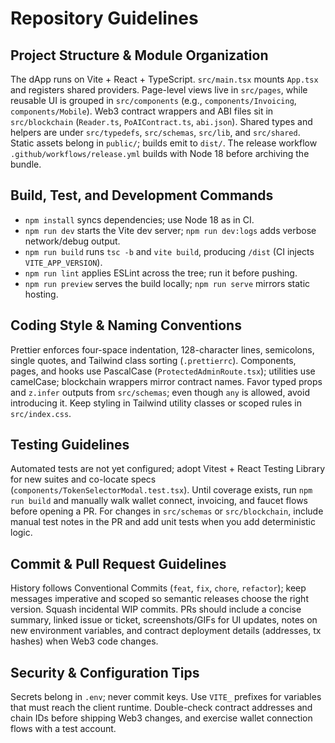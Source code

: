 # Repository Guidelines

## Project Structure & Module Organization
The dApp runs on Vite + React + TypeScript. `src/main.tsx` mounts `App.tsx` and registers shared providers. Page-level views live in `src/pages`, while reusable UI is grouped in `src/components` (e.g., `components/Invoicing`, `components/Mobile`). Web3 contract wrappers and ABI files sit in `src/blockchain` (`Reader.ts`, `PoAIContract.ts`, `abi.json`). Shared types and helpers are under `src/typedefs`, `src/schemas`, `src/lib`, and `src/shared`. Static assets belong in `public/`; builds emit to `dist/`. The release workflow `.github/workflows/release.yml` builds with Node 18 before archiving the bundle.

## Build, Test, and Development Commands
- `npm install` syncs dependencies; use Node 18 as in CI.
- `npm run dev` starts the Vite dev server; `npm run dev:logs` adds verbose network/debug output.
- `npm run build` runs `tsc -b` and `vite build`, producing `/dist` (CI injects `VITE_APP_VERSION`).
- `npm run lint` applies ESLint across the tree; run it before pushing.
- `npm run preview` serves the build locally; `npm run serve` mirrors static hosting.

## Coding Style & Naming Conventions
Prettier enforces four-space indentation, 128-character lines, semicolons, single quotes, and Tailwind class sorting (`.prettierrc`). Components, pages, and hooks use PascalCase (`ProtectedAdminRoute.tsx`); utilities use camelCase; blockchain wrappers mirror contract names. Favor typed props and `z.infer` outputs from `src/schemas`; even though `any` is allowed, avoid introducing it. Keep styling in Tailwind utility classes or scoped rules in `src/index.css`.

## Testing Guidelines
Automated tests are not yet configured; adopt Vitest + React Testing Library for new suites and co-locate specs (`components/TokenSelectorModal.test.tsx`). Until coverage exists, run `npm run build` and manually walk wallet connect, invoicing, and faucet flows before opening a PR. For changes in `src/schemas` or `src/blockchain`, include manual test notes in the PR and add unit tests when you add deterministic logic.

## Commit & Pull Request Guidelines
History follows Conventional Commits (`feat`, `fix`, `chore`, `refactor`); keep messages imperative and scoped so semantic releases choose the right version. Squash incidental WIP commits. PRs should include a concise summary, linked issue or ticket, screenshots/GIFs for UI updates, notes on new environment variables, and contract deployment details (addresses, tx hashes) when Web3 code changes.

## Security & Configuration Tips
Secrets belong in `.env`; never commit keys. Use `VITE_` prefixes for variables that must reach the client runtime. Double-check contract addresses and chain IDs before shipping Web3 changes, and exercise wallet connection flows with a test account.
